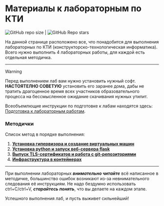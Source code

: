 # Материалы к лабораторным по КТИ
![GitHub repo size](https://img.shields.io/github/repo-size/Porfik/DTI-lab-manual) | ![GitHub Repo stars](https://img.shields.io/github/stars/Porfik/DTI-lab-manual)

На данной странице расположено все, что понадобится для выполнения лабораторных по КТИ (конструкторско-технологическая информатика). Всего нужно выполнить 4 лабораторных работы, для каждой есть отдельная методичка.

---

>[!WARNING]
>Перед выполнением лаб вам нужно установить нужный софт. **НАСТОЯТЕЛНО СОВЕТУЮ** установить его заранее дома, дабы не тратить драгоценное время всех участников образовательного процесса на бессмысленное ожидание скачивания нужных утилит.

Всеобъемлющие инструкции по подготовке к лабам находятся здесь: [Подготовка к лабораторным работам](manuals/Preparation_for_labs.md).

### Методички
Список метод в порядке выполнения:
1. [**Установка гипервизора и создание виртуальных машин**](manuals/Lab_1.md)
2. [**Установка python и запуск веб-сервера flask**](manuals/Lab_2.md)
3. [**Выпуск TLS-сертификатов и работа с git-репозиториями**](manuals/Lab_3.md)
4. [**Инфраструктура в контейнерах**](manuals/Lab_4.md)

---

При выполнении лабораторных ***внимательно читайте*** всё написанное в методичке, большинство ошибок возникают из-за невнимательного следования её инструкциям. Не надо бездумно использовать ctrl+C/ctrl+V, ***старайтесь понять***, что вы делаете на каждом этапе.

Успешного выполнения лаб, и пусть выживет сильнейший!